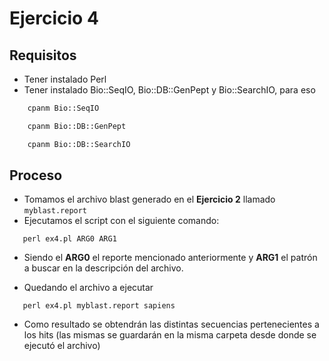 # Ejercicio 4

## Requisitos

-   Tener instalado Perl
-   Tener instalado Bio::SeqIO, Bio::DB::GenPept y Bio::SearchIO, para eso

```bash
    cpanm Bio::SeqIO
```

```bash
    cpanm Bio::DB::GenPept
```

```bash
    cpanm Bio::DB::SearchIO
```

## Proceso

-   Tomamos el archivo blast generado en el **Ejercicio 2** llamado `myblast.report`
-   Ejecutamos el script con el siguiente comando:

```
   perl ex4.pl ARG0 ARG1
```

-   Siendo el **ARG0** el reporte mencionado anteriormente y **ARG1** el patrón a buscar en la descripción del archivo.

-   Quedando el archivo a ejecutar 

```
   perl ex4.pl myblast.report sapiens
```

-   Como resultado se obtendrán las distintas secuencias pertenecientes a los hits (las mismas se guardarán en la misma carpeta desde donde se ejecutó el archivo)